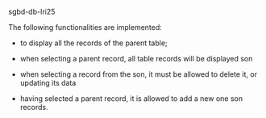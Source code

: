 sgbd-db-Iri25

The following functionalities are implemented:

  - to display all the records of the parent table;
  
  - when selecting a parent record, all table records will be displayed son
  
  - when selecting a record from the son, it must be allowed to delete it, or updating its data
  
  - having selected a parent record, it is allowed to add a new one son records.
